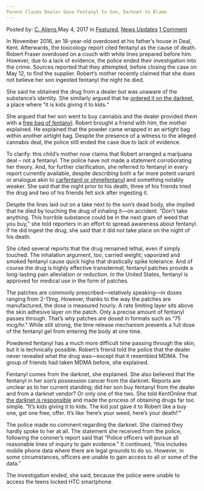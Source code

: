 ```yaml
---
Parent Claims Dealer Gave Fentanyl to Son, Darknet to Blame
---
```

<article class="post-listing post-19619 post type-post status-publish format-standard has-post-thumbnail hentry  tag-blame tag-claims tag-darknet tag-dealer tag-fentanyl tag-gave tag-parent tag-son">
    <div class="post-inner">
        <span>Posted by: <a href="https://www.deepdotweb.com/author/caliens/" title="">C. Aliens </a></span>
    <span>May 4, 2017</span>
    <span>in <a href="https://www.deepdotweb.com/category/deepdot-news/" rel="category tag">Featured</a>, <a href="https://www.deepdotweb.com/category/news-updates/" rel="category tag">News Updates</a></span>
    <span><a href="https://www.deepdotweb.com/2017/05/04/parent-claims-dealer-gave-fentanyl-son-darknet-blame/#comments">1 Comment</a></span>
    </p>
    <div class="clear"></div>
    <div class="entry">
    <p>In November 2016, an 18-year-old overdosed at his father&#8217;s house in Deal, Kent. Afterwards, the toxicology report cited fentanyl as the cause of death. Robert Fraser overdosed on a couch with white lines prepared before him. However, due to a lack of evidence, the police ended their investigation into the crime. Sources reported that they attempted, before closing the case on May 12, to find the supplier. Robert&#8217;s mother recently claimed that she does not believe her son ingested fentanyl the night he died.</p>
    <p>She said he obtained the drug from a dealer but was unaware of the substance’s identity. She similarly argued that he <a href="https://www.deepdotweb.com/tag/darknet">ordered it on the darknet</a>, a place where “it is kids giving it to kids.“</p>
    <p>She argued that her son went to buy cannabis and the dealer provided <em>them</em> with a <a href="https://www.deepdotweb.com/tag/fentanyl/">free bag of fentanyl</a>. Robert brought a friend with him, the mother explained. He explained that the powder came wrapped in an airtight bag within another airtight bag. Despite the presence of a witness to the alleged cannabis deal, the police still ended the case due to lack of evidence.</p>
    <p>To clarify: this child&#8217;s mother now claims that Robert arranged a marijuana deal – not a fentanyl. The police have not made a statement corroborating her theory. And, for further clarification, she referred to fentanyl in every report currently available, despite <em>describing</em> both a far more potent variant or analogue akin to <a href="https://www.deepdotweb.com/tag/carfentanil/">carfentanil or ohmefentanyl</a> and something notably weaker. She said that the night prior to his death, three of his friends tried the drug and two of his friends felt sick after ingesting it.</p>
    <p>Despite the lines laid out on a take next to the son&#8217;s dead body, she implied that he died by touching the drug of inhaling it—on accident. “Don’t take anything. This horrible substance could be in the next gram of weed that you buy,” she told reporters in an effort to spread awareness about fentanyl. If he did ingest the drug, she said that it did not take place on the night of his death.</p>
    <p>She cited several reports that the drug remained lethal, even if simply touched. The inhalation argument, too, carried weight; vaporized and smoked fentanyl cause quick highs that drastically spike tolerance. And of course the drug is highly effective transdermal; fentanyl patches provide a long-lasting pain alleviation or reduction. In the United States, fentanyl is approved for medical use in the form of patches.</p>
    <p>The patches are commonly prescribed—relatively speaking—in doses ranging from 2-11mg. However, thanks to the way the patches are manufactured, the dose is measured hourly. A rate limiting layer sits above the skin adhesive layer on the patch. Only a precise amount of fentanyl passes through. That&#8217;s why patches are dosed in formats such as “75 mcg/hr.” While still strong, the time release mechanism prevents a full dose of the fentanyl gel from entering the body at one time.</p>
    <p>Powdered fentanyl has a much more difficult time passing through the skin, but it is technically possible. Robert’s friend told the police that the dealer never revealed what the drug was—except that it resembled MDMA. The group of friends had taken MDMA before, she explained.</p>
    <p>Fentanyl comes from the darknet, she explained. She also believed that the fentanyl in her son’s possession cancer from the darknet. Reports are unclear as to her current standing; did her son buy fentanyl from the dealer and from a darknet vendor? Or only one of the two. She told KentOnline that <a href="http://www.kentonline.co.uk/deal/news/who-gave-my-son-lethal-123986/">the darknet is responsible</a> and made the process of obtaining drugs far too simple. “It’s kids giving it to kids. The kid just gave it to Robert like a buy one, get one free, offer. It’s like ‘here’s your weed, here’s your death!’”</p>
    <p>The police made no comment regarding the darknet. She claimed they hardly spoke to her at all. The statement she received from the police, following the coroner&#8217;s report said that “Police officers will pursue all reasonable lines of inquiry to gain evidence.” It continued, “this includes mobile phone data where there are legal grounds to do so. However, in some circumstances, officers are unable to gain access to all or some of the data.”</p>
    <p>The investigation ended, she said, because the police were unable to access the teens locked HTC smartphone.</p>
    </div>
    <span style="display:none"><a href="https://www.deepdotweb.com/tag/blame/" rel="tag">blame</a> <a href="https://www.deepdotweb.com/tag/claims/" rel="tag">claims</a> <a href="https://www.deepdotweb.com/tag/darknet/" rel="tag">darknet</a>  <a href="https://www.deepdotweb.com/tag/fentanyl/" rel="tag">fentanyl</a> <a href="https://www.deepdotweb.com/tag/gave/" rel="tag">gave</a> <a href="https://www.deepdotweb.com/tag/parent/" rel="tag">parent</a> <a href="https://www.deepdotweb.com/tag/son/" rel="tag">son</a></span> <span style="display:none" class="updated">2017-05-04</span>
    <div style="display:none" class="vcard author" itemprop="author" itemscope itemtype="http://schema.org/Person"><strong class="fn" itemprop="name"><a href="https://www.deepdotweb.com/author/caliens/" title="Posts by C. Aliens" rel="author">C. Aliens</a></strong></div>
    </div>
</article>

